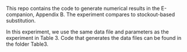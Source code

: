 This repo contains the code to generate numerical results in the E-companion, Appendix B. The experiment compares to stockout-based substitution.

In this experiment, we use the same data file and parameters as the experiment in Table 3. Code that generates the data files can be found in the folder Table3.


